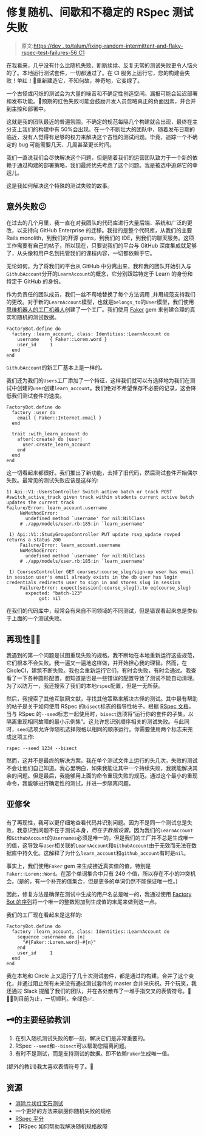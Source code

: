 # 修复随机、间歇和不稳定的 RSpec 测试失败

> 原文:[https://dev . to/talum/fixing-random-intermittent-and-flaky-rspec-test-failures-56 C1](https://dev.to/talum/fixing-random-intermittent-and-flaky-rspec-test-failures-56c1)

在我看来，几乎没有什么比随机失败、断断续续、反复无常的测试失败更令人恼火的了。本地运行测试套件，一切都通过了。在 CI 服务上运行它，您的构建会失败！单红！🔴重新建造它，不知何故，神奇地，它变绿了。

一个古怪或闪烁的测试会为大量的噪音和不确定性创造空间。漏报可能会延迟部署和发布功能。🚢预期的红色失败可能会鼓励开发人员忽略真正的负面因素，并合并到主控和部署中。

这就是我的团队最近的普遍氛围。不确定的规范每隔几个构建就会出现，最终在主分支上我们的构建中有 50%会出现。在一个不断壮大的团队中，随着发布日期的临近，没有人觉得有足够的权力来解决这个古怪的测试问题。毕竟，追踪一个不确定的 bug 可能需要几天、几周甚至更长时间。

我们一直说我们会尽快解决这个问题，但是随着我们的运营团队致力于一个新的依赖于通过构建的部署策略，我们最终优先考虑了这个问题。我是被选中追踪它的幸运儿。

这是我如何解决这个特殊的测试失败的故事。

## 意外失败😕

在过去的几个月里，我一直在对我团队的代码库进行大量后端、系统和广泛的更改，以支持向 GitHub Enterprise 的迁移。我指的是整个代码库，从我们的主要 Rails monolith，到我们的开源 gems，到我们的 IDE，到我们的聊天服务。这项工作需要有自己的帖子，所以现在，只要说我们的平台与 GitHub 深度集成就足够了，从头像和用户名到托管我们的课程内容，一切都依赖于它。

无论如何，为了将我们的平台从 GitHub 中分离出来，我和我的团队开始引入与`GithubAccount`分开的`LearnAccount`的概念，它分别跟踪特定于 Learn 的身份和特定于 GitHub 的身份。

作为负责任的团队成员，我们一丝不苟地替换了每个方法调用
,并用规范支持我们的更改。对于新的`LearnAccount`模型，也就是`belongs_to`的`User`模型，我们使用[思维机器人的工厂机器人](https://github.com/thoughtbot/factory_bot_rails)创建了一个工厂。我们使用 [Faker](https://github.com/stympy/faker) gem 来创建合理的真实和随机的测试数据。

```
FactoryBot.define do
  factory :learn_account, class: Identities::LearnAccount do
    username    { Faker::Lorem.word }
    user_id     1
  end
end 
```

`GithubAccount`的新工厂基本上是一样的。

我们还为我们的`Users`工厂添加了一个特征，这样我们就可以有选择地为我们在测试中创建的`user`创建`learn_account`。我们绝对不希望保存不必要的记录，这会降低我们测试套件的速度。

```
FactoryBot.define do
  factory :user do
    email { Faker::Internet.email }
  end

  trait :with_learn_account do
    after(:create) do |user|
      user.create_learn_account
    end
  end
end 
```

这一切看起来都很好。我们推出了新功能，去掉了旧代码，然后测试套件开始偶尔失败。最常见的测试失败应该是这样的:

```
1) Api::V1::UsersController Switch active batch or track POST #switch_active_track given track within students current active batch updates the current track
Failure/Error: learn_account.username
     NoMethodError:
       undefined method `username' for nil:NilClass
     # ./app/models/user.rb:185:in `learn_username' 
```

```
 1) Api::V1::StudyGroupsController PUT update rsvp_update rsvped returns a status 200
     Failure/Error: learn_account.username
     NoMethodError:
       undefined method `username' for nil:NilClass
     # ./app/models/user.rb:185:in `learn_username' 
```

```
 1) CoursesController GET courses/:course_slug/sign-up user has email in session user's email already exists in the db user has login credentials redirects user to sign in and stores slug in session
     Failure/Error: expect(session[:course_slug]).to eq(course_slug)
       expected: "batch-123"
            got: nil 
```

在我们的代码库中，经常会有来自不同领域的不同测试，但是错误看起来总是类似于上面的一个测试失败。

## 再现性🤷🏻‍

我遇到的第一个问题是试图重现失败的规格。我不断地在本地重新运行这些规范，它们根本不会失败。我一遍又一遍地这样做，并开始担心我的理智。然而，在 CircleCI，建筑不断失败。我也会重新运行它们，有时会失败，有时会通过。我查看了一下各种圆形配置，想知道是否是一些错误的配置导致了测试不能自动清理。为了以防万一，我还搜索了我们的本地`rspec`配置，但是一无所获。

然后，我搜索了其他互联网文献，寻找其他策略来解决古怪的测试。其中最有帮助的帖子是关于如何使用 RSpec 的`bisect`标志的指导性帖子。根据 [RSpec 文档](https://relishapp.com/rspec/rspec-core/docs/command-line/bisect)，当与 RSpec 的`--seed`标志一起使用时，`bisect`选项将“运行你的套件的子集，以隔离重现相同故障的最小示例集”。这允许您识别顺序相关的测试失败。与此同时，`seed`选项允许你随机选择规格以相同的顺序运行。你需要使用两个标志来完成这项工作:

```
rspec --seed 1234 --bisect 
```

然而，这并不是最终的解决方案。我在单个测试文件上运行的头几次，失败的测试不会让他们自己知道。我心里明白，如果我能让其中一个持续失败，我就能解决其余的问题。但是最后，我能够用上面的命令重现失败的规范。通过这个最小的重现命令，我能够进行确定性的测试，并进一步隔离问题。

## 亚修🛠️

有了再现性，我可以更仔细地查看代码并识别问题。因为不是同一个测试总是失败，我意识到问题不在于测试本身，*而在于数据设置*。因为我们的`LearnAccount`和`GithubAccount`的`Usernames`必须是唯一的，但是我们的工厂并不总是生成唯一的值，这导致与`User`相关联的`LearnAccount`和`GithubAccount`由于无效而无法在数据库中持久化。这解释了为什么`learn_account`和`github_account`有时是`nil`。

事实上，我们使用`Faker` gem 来生成接近真实值的值，特别是`Faker::Lorem::Word`。在那个单词集合中只有 249 个值，所以存在不小的冲突机会。(是的，有一个补充的值集合，但是更多的单词仍然不能保证唯一性。)

因此，修复方法是确保在测试中生成的用户名总是唯一的，我通过使用 [Factory Bot 的序列](https://github.com/thoughtbot/factory_bot/blob/master/GETTING_STARTED.md)将一个唯一的整数附加到生成值的末尾来做到这一点。

我们的工厂现在看起来是这样的:

```
FactoryBot.define do
  factory :learn_account, class: Identities::LearnAccount do
    sequence :username do |n|
      "#{Faker::Lorem.word}-#{n}"
    end
    user_id     1
  end
end 
```

我在本地和 Circle 上又运行了几十次测试套件，都是通过的构建，合并了这个变化，并通过阻止所有未来没有通过测试套件的 master 合并来庆祝。开个玩笑，我还通过 Slack 提醒了我们的团队，并在各处散布了一堆手指交叉的表情符号。🎉🤞🏼到目前为止，一切顺利。全绿色✅.

## 🗝️的主要经验教训

1.  在引入随机测试失败的那一刻，解决它们是非常重要的。
2.  RSpec `--seed`和`--bisect`可以帮助您隔离问题。
3.  有时不是测试，而是支持测试的数据。即不依赖`Faker`生成唯一值。

(额外的教训)我太喜欢表情符号了。🚀

## 资源

*   [消除片状红宝石测试](https://engineering.gusto.com/eliminating-flaky-ruby-tests/)
*   一个更好的方法来驯服你随机失败的规格
*   [RSpec 平分](https://relishapp.com/rspec/rspec-core/docs/command-line/bisect)
*   【RSpec 如何帮助我解决随机规格故障